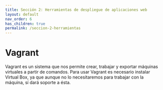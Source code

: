 ```yaml
---
title: Sección 2: Herramientas de despliegue de aplicaciones web
layout: default
nav_order: 6
has_children: true
permalink: /seccion-2-herramientas
---
```

# Vagrant
Vagrant es un sistema que nos permite crear, trabajar y exportar máquinas virtuales a partir de comandos. Para usar Vagrant es necesario instalar Virtual Box, ya que aunque no lo necesitaremos para trabajar con la máquina, sí dará soporte a ésta.